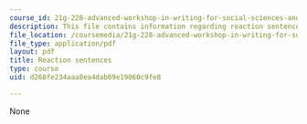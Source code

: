 ```yaml
---
course_id: 21g-228-advanced-workshop-in-writing-for-social-sciences-and-architecture-els-spring-2007
description: This file contains information regarding reaction sentences.
file_location: /coursemedia/21g-228-advanced-workshop-in-writing-for-social-sciences-and-architecture-els-spring-2007/d268fe234aaa8ea4dab09e19060c9fe8_MIT21G.228S07_summ_react.pdf
file_type: application/pdf
layout: pdf
title: Reaction sentences
type: course
uid: d268fe234aaa8ea4dab09e19060c9fe8

---
```

None